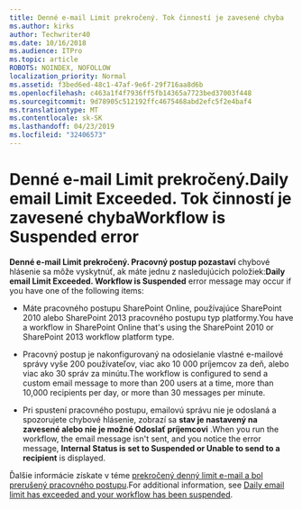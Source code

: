 ```yaml
---
title: Denné e-mail Limit prekročený. Tok činností je zavesené chyba
ms.author: kirks
author: Techwriter40
ms.date: 10/16/2018
ms.audience: ITPro
ms.topic: article
ROBOTS: NOINDEX, NOFOLLOW
localization_priority: Normal
ms.assetid: f3bed6ed-48c1-47af-9e6f-29f716aa8d6b
ms.openlocfilehash: c463a1f4f7936ff5fb14365a7723bed37003f448
ms.sourcegitcommit: 9d78905c512192ffc4675468abd2efc5f2e4baf4
ms.translationtype: MT
ms.contentlocale: sk-SK
ms.lasthandoff: 04/23/2019
ms.locfileid: "32406573"
---
```

# <a name="daily-email-limit-exceeded-workflow-is-suspended-error"></a><span data-ttu-id="58db9-103">Denné e-mail Limit prekročený.</span><span class="sxs-lookup"><span data-stu-id="58db9-103">Daily email Limit Exceeded.</span></span> <span data-ttu-id="58db9-104">Tok činností je zavesené chyba</span><span class="sxs-lookup"><span data-stu-id="58db9-104">Workflow is Suspended error</span></span>

 <span data-ttu-id="58db9-105">**Denné e-mail Limit prekročený. Pracovný postup pozastaví** chybové hlásenie sa môže vyskytnúť, ak máte jednu z nasledujúcich položiek:</span><span class="sxs-lookup"><span data-stu-id="58db9-105">**Daily email Limit Exceeded. Workflow is Suspended** error message may occur if you have one of the following items:</span></span> 
  
- <span data-ttu-id="58db9-106">Máte pracovného postupu SharePoint Online, používajúce SharePoint 2010 alebo SharePoint 2013 pracovného postupu typ platformy.</span><span class="sxs-lookup"><span data-stu-id="58db9-106">You have a workflow in SharePoint Online that's using the SharePoint 2010 or SharePoint 2013 workflow platform type.</span></span>
    
- <span data-ttu-id="58db9-107">Pracovný postup je nakonfigurovaný na odosielanie vlastné e-mailové správy vyše 200 používateľov, viac ako 10 000 príjemcov za deň, alebo viac ako 30 správ za minútu.</span><span class="sxs-lookup"><span data-stu-id="58db9-107">The workflow is configured to send a custom email message to more than 200 users at a time, more than 10,000 recipients per day, or more than 30 messages per minute.</span></span>
    
- <span data-ttu-id="58db9-108">Pri spustení pracovného postupu, emailovú správu nie je odoslaná a spozorujete chybové hlásenie, zobrazí sa **stav je nastavený na zavesené alebo nie je možné Odoslať príjemcovi** .</span><span class="sxs-lookup"><span data-stu-id="58db9-108">When you run the workflow, the email message isn't sent, and you notice the error message, **Internal Status is set to Suspended or Unable to send to a recipient** is displayed.</span></span> 
    
<span data-ttu-id="58db9-109">Ďalšie informácie získate v téme [prekročený denný limit e-mail a bol prerušený pracovného postupu](https://go.microsoft.com/fwlink/?Linkid=2031137).</span><span class="sxs-lookup"><span data-stu-id="58db9-109">For additional information, see [Daily email limit has exceeded and your workflow has been suspended](https://go.microsoft.com/fwlink/?Linkid=2031137).</span></span>
  
